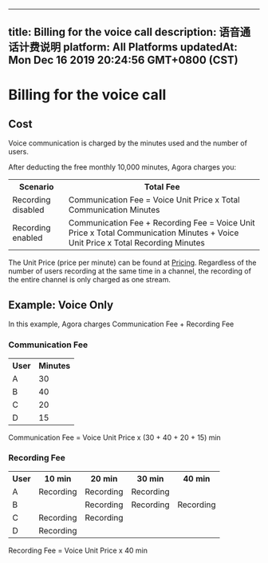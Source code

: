 
---
title: Billing for the voice call
description: 语音通话计费说明
platform: All Platforms
updatedAt: Mon Dec 16 2019 20:24:56 GMT+0800 (CST)
---
# Billing for the voice call
## Cost

Voice communication is charged by the minutes used and the number of users.

After deducting the free monthly 10,000 minutes, Agora charges you:

<table>
  <tr>
    <th>Scenario</th>
    <th>Total Fee</th>
  </tr>
  <tr>
    <td>Recording disabled</td>
    <td>Communication Fee = Voice Unit Price x Total Communication Minutes</td>
  </tr>
  <tr>
    <td>Recording enabled </td>
    <td>Communication Fee + Recording Fee = Voice Unit Price x Total Communication Minutes + Voice Unit Price x Total Recording Minutes</td>
  </tr>
</table>

The Unit Price (price per minute) can be found at [Pricing](https://www.agora.io/en/price/).
Regardless of the number of users recording at the same time in a channel, the recording of the entire channel is only charged as one stream.

## Example: Voice Only

In this example, Agora charges Communication Fee + Recording Fee

### Communication Fee

<table>
  <tr>
    <th>User</th>
    <th>Minutes</th>
  </tr>
  <tr>
    <td>A</td>
    <td>30</td>
  </tr>
  <tr>
    <td>B</td>
    <td>40</td>
  </tr>
  <tr>
    <td>C</td>
    <td>20</td>
  </tr>
  <tr>
    <td>D</td>
    <td>15</td>
  </tr>
</table>

Communication Fee = Voice Unit Price x (30 + 40 + 20 + 15) min

### Recording Fee

<table>
  <tr>
    <th>User</th>
    <th>10 min</th>
    <th>20 min</th>
    <th>30 min</th>
    <th>40 min</th>
  </tr>
  <tr>
    <td>A</td>
    <td>Recording</td>
    <td>Recording</td>
    <td>Recording</td>
    <td></td>
  </tr>
  <tr>
    <td>B</td>
    <td></td>
    <td>Recording</td>
    <td>Recording</td>
    <td>Recording</td>
  </tr>
  <tr>
    <td>C</td>
    <td>Recording</td>
    <td>Recording</td>
    <td></td>
    <td></td>
  </tr>
  <tr>
    <td>D</td>
    <td>Recording</td>
    <td></td>
    <td></td>
    <td></td>
  </tr>
</table>

Recording Fee = Voice Unit Price x 40 min
